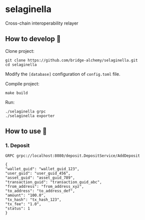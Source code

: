 # selaginella

Cross-chain interoperability relayer

## How to develop 🤪

Clone project:

```shell
git clone https://github.com/bridge-alchemy/selaginella.git
cd selaginella
```

Modify the `[database]` configuration of `config.toml` file.

Compile project:

```shell
make build
```

Run:

```shell
./selaginella grpc
./selaginella exporter
```

## How to use 🤔

### 1. Deposit

```grpc
GRPC grpc://localhost:8080/deposit.DepositService/AddDeposit

{
"wallet_guid": "wallet_guid_123",
"user_guid": "user_guid_456",
"asset_guid": "asset_guid_789",
"transaction_guid": "transaction_guid_abc",
"from_address": "from_address_xyz",
"to_address": "to_address_def",
"amount": "100.0",
"tx_hash": "tx_hash_123",
"tx_fee": "1.0",
"status": 1
}
```
